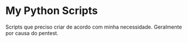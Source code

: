 # My Python Scripts
 Scripts que preciso criar de acordo com minha necessidade. Geralmente por causa do pentest.
